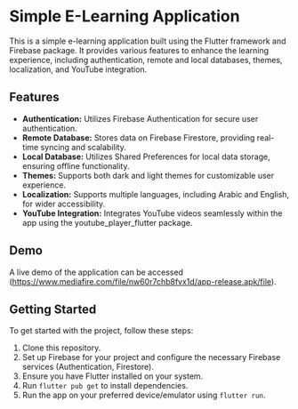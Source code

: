 # Simple E-Learning Application

This is a simple e-learning application built using the Flutter framework and Firebase package. It provides various features to enhance the learning experience, including authentication, remote and local databases, themes, localization, and YouTube integration.

## Features

- **Authentication:** Utilizes Firebase Authentication for secure user authentication.
- **Remote Database:** Stores data on Firebase Firestore, providing real-time syncing and scalability.
- **Local Database:** Utilizes Shared Preferences for local data storage, ensuring offline functionality.
- **Themes:** Supports both dark and light themes for customizable user experience.
- **Localization:** Supports multiple languages, including Arabic and English, for wider accessibility.
- **YouTube Integration:** Integrates YouTube videos seamlessly within the app using the youtube_player_flutter package.

## Demo

A live demo of the application can be accessed (https://www.mediafire.com/file/nw60r7chb8fvx1d/app-release.apk/file).

## Getting Started

To get started with the project, follow these steps:

1. Clone this repository.
2. Set up Firebase for your project and configure the necessary Firebase services (Authentication, Firestore).
3. Ensure you have Flutter installed on your system.
4. Run `flutter pub get` to install dependencies.
5. Run the app on your preferred device/emulator using `flutter run`.
